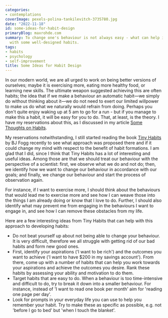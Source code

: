 ```yaml
---
categories:
- contemplations
coverImage: pexels-polina-tankilevitch-3735780.jpg
date: "2022-11-18"
id: some-ideas-for-habit-design
primaryBlog: maxrohde.com
summary: To change one's behaviour is not always easy - what can help is to start
  with some well-designed habits.
tags:
- habits
- psychology
- self-improvement
title: Some Ideas for Habit Design
---
```


In our modern world, we are all urged to work on being better versions of ourselves; maybe it is exercising more, eating more healthy food, or learning new skills. The ultimate weapon suggested achieving this are often habits; the idea that if we make a behaviour an automatic habit—we simply do without thinking about it—we do not need to exert our limited willpower to make us do what we naturally would refrain from doing. Perhaps you don't quite enjoy waking up at 5 am to go for a run - but if you manage to make this a habit, it will be easy for you to do. That, at least, is the theory. I have my reservations about this, as I discussed in my article [Some Thoughts on Habits](https://maxrohde.com/2021/08/25/some-thoughts-on-habits).

My reservations notwithstanding, I still started reading the book [Tiny Habits](https://www.goodreads.com/book/show/43261127-tiny-habits) by BJ Fogg recently to see what approach was proposed there and if it could change my mind with respect to the benefit of habit formations. I am glad that I did, since I think that Tiny Habits has a lot of interesting and useful ideas. Among those are that we should treat our behaviour with the perspective of a scientist: first, we observe what we do and not do; then, we identify how we want to change our behaviour in accordance with our goals; and finally, we change our behaviour and start the process of observation again.

For instance, if I want to exercise more, I should think about the behaviours that would lead me to exercise more and see how I can weave those into the things I am already doing or know that I love to do. Further, I should also identify what may prevent me from engaging in the behaviours I want to engage in, and see how I can remove these obstacles from my life.

Here are a few interesting ideas from Tiny Habits that can help with this approach to developing habits:

- Do not beat yourself up about not being able to change your behaviour. It is very difficult, therefore we all struggle with getting rid of our bad habits and form new good ones.
- First, identify your aspirations ('I want to be rich') and the outcomes you want to achieve ('I want to have $200 in my savings account'). From there, come up with a number of habits that can help you work towards your aspirations and achieve the outcomes you desire. Rank these habits by assessing your ability and motivation to do them.
- Target habits that are easy to do. When a behaviour is too time-intensive and difficult to do, try to break it down into a smaller behaviour. For instance, instead of 'I want to read one book per month' aim for 'reading one page per day'.
- Look for prompts in your everyday life you can use to help you remember your habit. Try to make these as specific as possible, e.g. not 'before I go to bed' but 'when I touch the blanket'.
